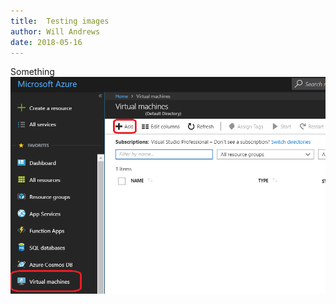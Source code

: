 ```yaml
---
title:  Testing images
author: Will Andrews
date: 2018-05-16
--- 
```


Something
![image-title-here](/images/CreateAzureVM_1.jpg)